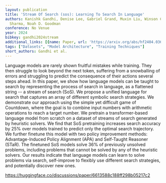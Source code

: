 ```yaml
---
layout: publication
title: 'Stream Of Search (sos): Learning To Search In Language'
authors: Kanishk Gandhi, Denise Lee, Gabriel Grand, Muxin Liu, Winson Cheng, Archit
  Sharma, Noah D. Goodman
conference: No Venue
year: 2024
bibkey: gandhi2024stream
additional_links: [{name: Paper, url: 'https://arxiv.org/abs/hf2404.03683'}]
tags: ["Datasets", "Model Architecture", "Training Techniques"]
short_authors: Gandhi et al.
---
```

Language models are rarely shown fruitful mistakes while training. They then struggle to look beyond the next token, suffering from a snowballing of errors and struggling to predict the consequence of their actions several steps ahead. In this paper, we show how language models can be taught to search by representing the process of search in language, as a flattened string -- a stream of search (SoS). We propose a unified language for search that captures an array of different symbolic search strategies. We demonstrate our approach using the simple yet difficult game of Countdown, where the goal is to combine input numbers with arithmetic operations to reach a target number. We pretrain a transformer-based language model from scratch on a dataset of streams of search generated by heuristic solvers. We find that SoS pretraining increases search accuracy by 25% over models trained to predict only the optimal search trajectory. We further finetune this model with two policy improvement methods: Advantage-Induced Policy Alignment (APA) and Self-Taught Reasoner (STaR). The finetuned SoS models solve 36% of previously unsolved problems, including problems that cannot be solved by any of the heuristic solvers. Our results indicate that language models can learn to solve problems via search, self-improve to flexibly use different search strategies, and potentially discover new ones.

https://huggingface.co/discussions/paper/6613588c188ff298b05217c2